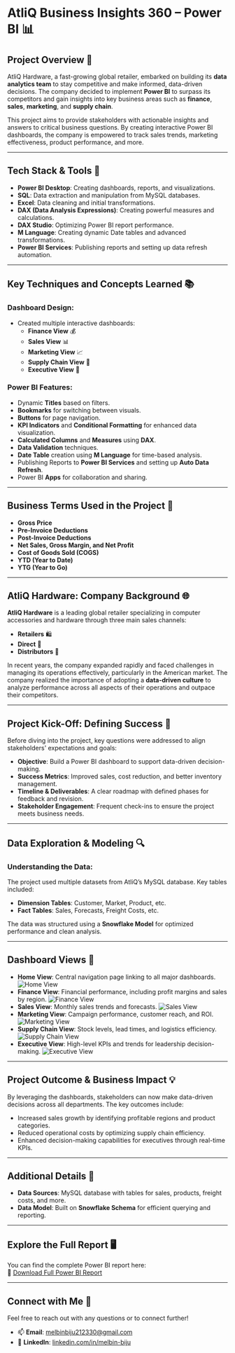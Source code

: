 # **AtliQ Business Insights 360 – Power BI** 📊

## **Project Overview** 🚀

AtliQ Hardware, a fast-growing global retailer, embarked on building its **data analytics team** to stay competitive and make informed, data-driven decisions. The company decided to implement **Power BI** to surpass its competitors and gain insights into key business areas such as **finance**, **sales**, **marketing**, and **supply chain**.

This project aims to provide stakeholders with actionable insights and answers to critical business questions. By creating interactive Power BI dashboards, the company is empowered to track sales trends, marketing effectiveness, product performance, and more.

---

## **Tech Stack & Tools 🔧**

- **Power BI Desktop**: Creating dashboards, reports, and visualizations.
- **SQL**: Data extraction and manipulation from MySQL databases.
- **Excel**: Data cleaning and initial transformations.
- **DAX (Data Analysis Expressions)**: Creating powerful measures and calculations.
- **DAX Studio**: Optimizing Power BI report performance.
- **M Language**: Creating dynamic Date tables and advanced transformations.
- **Power BI Services**: Publishing reports and setting up data refresh automation.

---

## **Key Techniques and Concepts Learned 📚**

### **Dashboard Design**:
- Created multiple interactive dashboards:
  - **Finance View** 💰
  - **Sales View** 📊
  - **Marketing View** 📈
  - **Supply Chain View** 🚚
  - **Executive View** 🏢

### **Power BI Features**:
- Dynamic **Titles** based on filters.
- **Bookmarks** for switching between visuals.
- **Buttons** for page navigation.
- **KPI Indicators** and **Conditional Formatting** for enhanced data visualization.
- **Calculated Columns** and **Measures** using **DAX**.
- **Data Validation** techniques.
- **Date Table** creation using **M Language** for time-based analysis.
- Publishing Reports to **Power BI Services** and setting up **Auto Data Refresh**.
- Power BI **Apps** for collaboration and sharing.

---

## **Business Terms Used in the Project** 📝

- **Gross Price**
- **Pre-Invoice Deductions**
- **Post-Invoice Deductions**
- **Net Sales, Gross Margin, and Net Profit**
- **Cost of Goods Sold (COGS)**
- **YTD (Year to Date)**
- **YTG (Year to Go)**

---

## **AtliQ Hardware: Company Background** 🌐

**AtliQ Hardware** is a leading global retailer specializing in computer accessories and hardware through three main sales channels:
- **Retailers** 🛍️
- **Direct** 🔌
- **Distributors** 🚚

In recent years, the company expanded rapidly and faced challenges in managing its operations effectively, particularly in the American market. The company realized the importance of adopting a **data-driven culture** to analyze performance across all aspects of their operations and outpace their competitors.

---

## **Project Kick-Off: Defining Success** 🎯

Before diving into the project, key questions were addressed to align stakeholders' expectations and goals:

- **Objective**: Build a Power BI dashboard to support data-driven decision-making.
- **Success Metrics**: Improved sales, cost reduction, and better inventory management.
- **Timeline & Deliverables**: A clear roadmap with defined phases for feedback and revision.
- **Stakeholder Engagement**: Frequent check-ins to ensure the project meets business needs.

---

## **Data Exploration & Modeling** 🔍

### **Understanding the Data**:
The project used multiple datasets from AtliQ’s MySQL database. Key tables included:

- **Dimension Tables**: Customer, Market, Product, etc.
- **Fact Tables**: Sales, Forecasts, Freight Costs, etc.

The data was structured using a **Snowflake Model** for optimized performance and clean analysis.

---

## **Dashboard Views** 👀

- **Home View**: Central navigation page linking to all major dashboards.
![Home View](https://github.com/melbinbiju1/AtliQ-Business-Insights-360-PowerBI/blob/main/Resources/Home-View.png)
- **Finance View**: Financial performance, including profit margins and sales by region.
![Finance View](https://github.com/melbinbiju1/AtliQ-Business-Insights-360-PowerBI/blob/main/Resources/Finance-View.png)
- **Sales View**: Monthly sales trends and forecasts.
![Sales View](https://github.com/melbinbiju1/AtliQ-Business-Insights-360-PowerBI/blob/main/Resources/Sales-View.png)
- **Marketing View**: Campaign performance, customer reach, and ROI.
![Marketing View](https://github.com/melbinbiju1/AtliQ-Business-Insights-360-PowerBI/blob/main/Resources/Marketing-View.png)
- **Supply Chain View**: Stock levels, lead times, and logistics efficiency.
![Supply Chain View](https://github.com/melbinbiju1/AtliQ-Business-Insights-360-PowerBI/blob/main/Resources/Supply-Chain-View.png)
- **Executive View**: High-level KPIs and trends for leadership decision-making.
![Executive View](https://github.com/melbinbiju1/AtliQ-Business-Insights-360-PowerBI/blob/main/Resources/Executive-View.png)

---

## **Project Outcome & Business Impact** 💡

By leveraging the dashboards, stakeholders can now make data-driven decisions across all departments. The key outcomes include:

- Increased sales growth by identifying profitable regions and product categories.
- Reduced operational costs by optimizing supply chain efficiency.
- Enhanced decision-making capabilities for executives through real-time KPIs.

---

## **Additional Details** 📂

- **Data Sources**: MySQL database with tables for sales, products, freight costs, and more.
- **Data Model**: Built on **Snowflake Schema** for efficient querying and reporting.

---

## **Explore the Full Report** 🖥️

You can find the complete Power BI report here:  
🔗 [Download Full Power BI Report](https://drive.google.com/file/d/1ezVaRo6ZWHCf2EPF5YiD2AF0RixN-az3/view?usp=sharing)

---

## **Connect with Me** 💬
Feel free to reach out with any questions or to connect further!

- 📫 **Email**: [melbinbiju212330@gmail.com](mailto:melbinbiju212330@gmail.com)  
- 🔗 **LinkedIn**: [linkedin.com/in/melbin-biju](https://www.linkedin.com/in/melbin-biju/)
